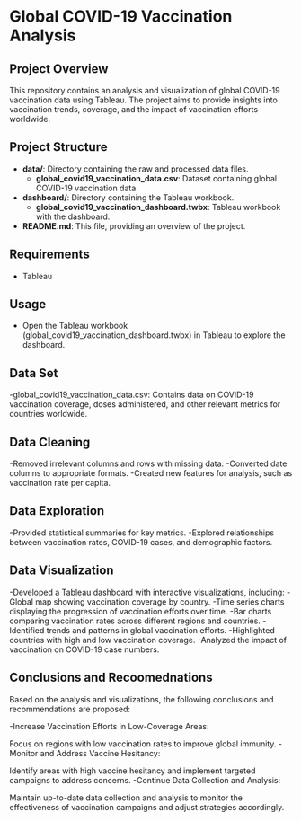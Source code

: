 # Global COVID-19 Vaccination Analysis

## Project Overview
This repository contains an analysis and visualization of global COVID-19 vaccination data using Tableau. The project aims to provide insights into vaccination trends, coverage, and the impact of vaccination efforts worldwide.

## Project Structure
- **data/**: Directory containing the raw and processed data files.
  - **global_covid19_vaccination_data.csv**: Dataset containing global COVID-19 vaccination data.
- **dashboard/**: Directory containing the Tableau workbook.
  - **global_covid19_vaccination_dashboard.twbx**: Tableau workbook with the dashboard.
- **README.md**: This file, providing an overview of the project.

## Requirements
- Tableau

## Usage
- Open the Tableau workbook (global_covid19_vaccination_dashboard.twbx) in Tableau to explore the dashboard.

## Data Set 
-global_covid19_vaccination_data.csv: Contains data on COVID-19 vaccination coverage, doses administered, and other relevant metrics for countries worldwide.
## Data Cleaning 
-Removed irrelevant columns and rows with missing data.
-Converted date columns to appropriate formats.
-Created new features for analysis, such as vaccination rate per capita.
## Data Exploration 
-Provided statistical summaries for key metrics.
-Explored relationships between vaccination rates, COVID-19 cases, and demographic factors.
## Data Visualization
-Developed a Tableau dashboard with interactive visualizations, including:
-Global map showing vaccination coverage by country.
-Time series charts displaying the progression of vaccination efforts over time.
-Bar charts comparing vaccination rates across different regions and countries.
-Identified trends and patterns in global vaccination efforts.
-Highlighted countries with high and low vaccination coverage.
-Analyzed the impact of vaccination on COVID-19 case numbers.
## Conclusions and Recoomednations 
Based on the analysis and visualizations, the following conclusions and recommendations are proposed:

-Increase Vaccination Efforts in Low-Coverage Areas:

Focus on regions with low vaccination rates to improve global immunity.
-Monitor and Address Vaccine Hesitancy:

Identify areas with high vaccine hesitancy and implement targeted campaigns to address concerns.
-Continue Data Collection and Analysis:

Maintain up-to-date data collection and analysis to monitor the effectiveness of vaccination campaigns and adjust strategies accordingly.
